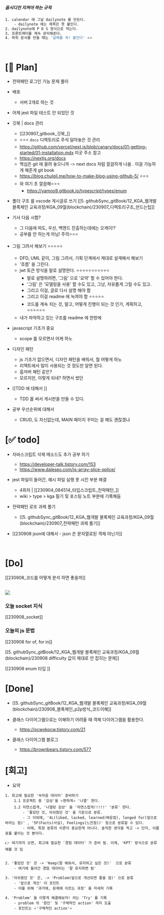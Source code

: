 
##### 옵시디언 지켜야 하는 규칙
``` bash
1. calendar 에 그날 dailynote 를 만든다. 
	- dailynote 에는 제목은 못 붙인다.
2. dailynote에 P D S 형식으로 적는다. 
3. 프론트매터를 계속 관리해준다. 
4. 하위 문서를 만들 때는 '날짜를 꼭! 붙인다' ⭐⭐
```



<br>

# [📅 Plan]
- 전략패턴 로그인 기능 문제 풀이 

- 배포 
	- 서버 2개로 하는 것 


- 어제 jest 파일 테스트 안 되었던 것 

- 깃북 | docs 관리 
	- [[230907_gitbook_깃북_]]
	- ⭐⭐⭐ `docs` 디렉토리로 주석 달아놓은 것 관리 
	- https://github.com/vercel/next.js/blob/canary/docs/01-getting-started/01-installation.mdx 이곳 주소 참고 
	- https://nextjs.org/docs 
	- 핵심은 git 에 올려 놓으니까 -> next docs 처럼 깔끔하게 나옴 . 이걸 가능하게 해준게 git book 
	- https://blog.chulgil.me/how-to-make-blog-using-github-5/ ⭐⭐⭐ 
	- 와 여기 초 깔끔해⭐⭐⭐ 
		- https://yamoo9.gitbook.io/typescript/types/enum




- 폴더 구조 를 vscode 게시글로 쓰기 
[[5. githubSync_gitBook/12_KGA_웹개발 블록체인 교육과정/KGA_09월(blockchain)/230907_디렉토리구조_만드는팁]]


- 기사 다음 시험? 
	- 그 다음에 따도, 우선, 백엔드 진출하는데에는 오캐이!? 
	- 공부를 안 하는게 아님! 주의⭐⭐⭐ 


- 그림 그려서 해보기 ⭐⭐⭐⭐⭐
	- DFD, UML 같이, 그림 그려서, 기획 단계에서 제대로 설계해서 해보기
	- '흐름' 을 그린다. 
	- jwt 토큰 방식을 말로 설명한다. ⭐⭐⭐⭐⭐⭐⭐⭐⭐⭐⭐ 
		- 말로 설명하려면, '그림' 으로 '요약' 할 수 있어야 한다. 
		- '그림' 은 '모델링을 사용' 할 수도 있고, 그냥, 자유롭게 그릴 수도 있고. 
		- 그리고 이걸, 글로 다시 설명 해야 함 
		- 그리고 이걸 readme 에 녹여야 함 ⭐⭐⭐⭐⭐ 
		- 코드를 계속 치는 것, 말고, 어떻게 진행이 되는 것 인가, 계획하고, ⭐⭐⭐⭐⭐⭐ 
	- 내가 파악하고 있는 구조를 readme 에 한방에


- javascript 기초가 중요 
	- scope 를 모르면서 어케 하노 


- 디자인 패턴 
	- js 기초가 없으면서, 디자인 패턴을 배워서, 뭘 어떻게 하노
	- 리액트에서 많이 사용되는 것 정도만 알면 된다. 
	- 옵저버 패턴 같은? 
	- 모르지만, 이렇게 되네? 하면서 썼던


- [[TDD 에 대해서 ]]
	- TDD 를 써서 게시판을 만들 수 있다. 


- 공부 우선순위에 대해서 
	- CRUD, 도 자신없는데, MAIN 페이지 꾸미는 걸 해도 괜찮겠냐 



# [✅ todo]

- 자바스크립트 삭제 메소드도 추가 공부 하기 
	- https://developer-talk.tistory.com/153
	- https://www.daleseo.com/js-array-slice-splice/

- jest 파일이 들어간, 예시 파일 실행 못 시킨 부분 해결
	- 4회차 | [[230904_084514_타입스크립트_전략패턴_]]
	- wiki > type > kga 필기 및 포스팅 노트 부분에 기록해둠 


- 전략패턴 로또 과제 풀기 
	- [[5. githubSync_gitBook/12_KGA_웹개발 블록체인 교육과정/KGA_09월(blockchain)/230907_전략패턴 과제 풀기]]


- [[230908 json에 대해서 - json 은 문자열로된 객체 아닌가]]




<br>


# [Do]



[[230908_코드를 어떻게 분석 하면 좋을까]]


<br>![](https://i.imgur.com/EBtxh7S.png)



### 오늘 socket 지식  
[[230908_socket]]



### 오늘의 js 문법 
[[230908 for of, for in]]




[[5. githubSync_gitBook/12_KGA_웹개발 블록체인 교육과정/KGA_09월(blockchain)/230908 difficulty 값이 제대로 안 잡히는 문제]]



[[230908 enum 타입 ]]



# [Done]

- [[5. githubSync_gitBook/12_KGA_웹개발 블록체인 교육과정/KGA_09월(blockchain)/230908_블록체인_p2p방식_코드이해]]

- 클래스 다이어그램으로는 이해하기 어려울 때 객체 다이어그램을 활용한다. 
	- https://ocwokocw.tistory.com/21

- 클래스 다이어그램 블로그 
	- https://brownbears.tistory.com/577












# [회고]

- 요약 
```
1. 회고에 필요한 '속마음 데이터' 준비하기
	1.1 프로젝트 중 '감상'을 ⭐편하게⭐ '나열' 한다.
	1.2 자연스럽게, '나열된 감상' 을 '자연스럽게!!!!!' '분류' 한다. 
		- '좋았던 것, 아쉬웠던 것' 을 기준으로 분류. 
		- 그 이외에, '4L(liked, lacked, learned(배운점), longed for(앞으로 바라는 점)' , '5F(Facts(사실), Feelings(느낀점))' 등으로 분류할 수 있다. 
		- 이때, 특정 분류의 이론이 중요한게 아니다. 솔직한 생각을 적고 -> 단지, 이름표를 붙이는 것 뿐이다. 

👉 여기까지 오면, 회고에 필요한 '경험 데이터' 가 준비 됨. 이제, 'KPT' 방식으로 분류해볼 것 임 


2. '좋았던 것' 은 -> 'Keep(잘 해와서, 유지하고 싶은 것)'  으로 분류 
	- 여기에 들어간 경험 데이터는 '잘 유지하면 됨'

3. '아쉬웠던 것' 은, -> 'Problem(앞으로 개선되면 좋을 점)' 으로 분류 
	- '앞으로 개선' 이 포인트 
	- 이를 위해 '과거에, 문제에 이르는 과정' 을 자세히 기록

4. 'Problem' 을 이렇게 해결해보자! 라는 'Try' 를 기록 
	- problem 의 '원인' 및 '구체적인 action' 까지 도출 
	- 포인트는 ⭐'구체적인 action'⭐
```